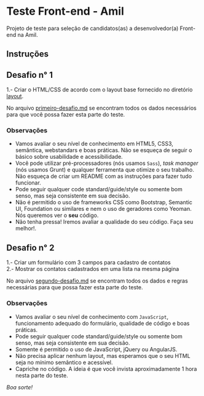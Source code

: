 # Teste Front-end - Amil
Projeto de teste para seleção de candidatos(as) a desenvolvedor(a) Front-end na Amil.


## Instruções

## Desafio n° 1
1.- Criar o HTML/CSS de acordo com o layout base fornecido no diretório [layout](./layout).

No arquivo [primeiro-desafio.md](./primeiro-desafio.md) se encontram todos os dados necessários para que você possa fazer esta parte do teste.

### Observações
- Vamos avaliar o seu nível de conhecimento em HTML5, CSS3, semântica, webstandars e boas práticas. Não se esqueça de seguir o básico sobre usabilidade e acessibilidade.
- Você pode utilizar pré-processadores (nós usamos `Sass`), _task manager_ (nós usamos Grunt) e qualquer ferramenta que otimize o seu trabalho. Não esqueça de criar um README com as instruções para fazer tudo funcionar.
- Pode seguir qualquer code standard/guide/style ou somente bom senso, mas seja consistente em sua decisão.
- Não é permitido o uso de frameworks CSS como Bootstrap, Semantic UI, Foundation ou similares e nem o uso de geradores como Yeoman. Nós queremos ver o **seu** código.
- Não tenha pressa! Iremos avaliar a qualidade do seu código. Faça seu melhor!.

## Desafio n° 2
1.- Criar um formulário com 3 campos para cadastro de contatos   
2.- Mostrar os contatos cadastrados em uma lista na mesma página  

No arquivo [segundo-desafio.md](./segundo-desafio.md) se encontram todos os dados e regras necessárias para que possa fazer esta parte do teste.

### Observações
- Vamos avaliar o seu nível de conhecimento com `JavaScript`, funcionamento adequado do formulário, qualidade de código e boas práticas.
- Pode seguir qualquer code standard/guide/style ou somente bom senso, mas seja consistente em sua decisão.
- Somente é permitido o uso de JavaScript, jQuery ou AngularJS.
- Não precisa aplicar nenhum layout, mas esperamos que o seu HTML seja no mínimo semântico e acessível.
- Capriche no código. A ideia é que você invista aproximadamente 1 hora nesta parte do teste.

*Boa sorte!*
